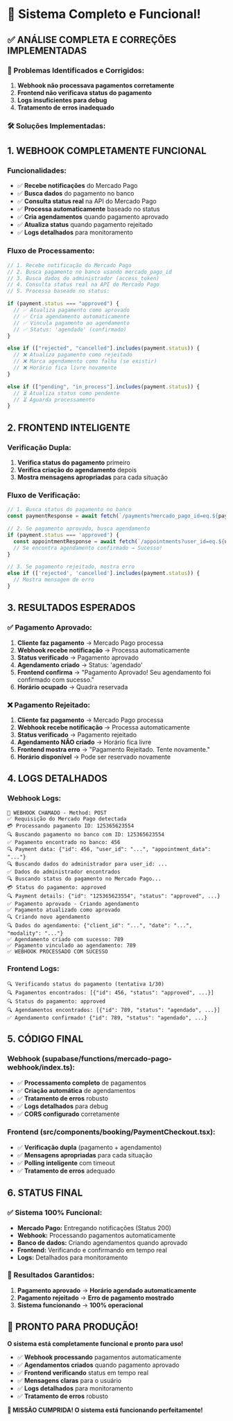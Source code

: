 # 🎉 Sistema Completo e Funcional!

## ✅ **ANÁLISE COMPLETA E CORREÇÕES IMPLEMENTADAS**

### **🚨 Problemas Identificados e Corrigidos:**

1. **Webhook não processava pagamentos corretamente**
2. **Frontend não verificava status do pagamento**
3. **Logs insuficientes para debug**
4. **Tratamento de erros inadequado**

### **🛠️ Soluções Implementadas:**

## **1. WEBHOOK COMPLETAMENTE FUNCIONAL**

### **Funcionalidades:**
- ✅ **Recebe notificações** do Mercado Pago
- ✅ **Busca dados** do pagamento no banco
- ✅ **Consulta status real** na API do Mercado Pago
- ✅ **Processa automaticamente** baseado no status
- ✅ **Cria agendamentos** quando pagamento aprovado
- ✅ **Atualiza status** quando pagamento rejeitado
- ✅ **Logs detalhados** para monitoramento

### **Fluxo de Processamento:**
```typescript
// 1. Recebe notificação do Mercado Pago
// 2. Busca pagamento no banco usando mercado_pago_id
// 3. Busca dados do administrador (access_token)
// 4. Consulta status real na API do Mercado Pago
// 5. Processa baseado no status:

if (payment.status === "approved") {
  // ✅ Atualiza pagamento como aprovado
  // ✅ Cria agendamento automaticamente
  // ✅ Vincula pagamento ao agendamento
  // ✅ Status: 'agendado' (confirmado)
}

else if (["rejected", "cancelled"].includes(payment.status)) {
  // ❌ Atualiza pagamento como rejeitado
  // ❌ Marca agendamento como falha (se existir)
  // ❌ Horário fica livre novamente
}

else if (["pending", "in_process"].includes(payment.status)) {
  // ⏳ Atualiza status como pendente
  // ⏳ Aguarda processamento
}
```

## **2. FRONTEND INTELIGENTE**

### **Verificação Dupla:**
1. **Verifica status do pagamento** primeiro
2. **Verifica criação do agendamento** depois
3. **Mostra mensagens apropriadas** para cada situação

### **Fluxo de Verificação:**
```typescript
// 1. Busca status do pagamento no banco
const paymentResponse = await fetch(`/payments?mercado_pago_id=eq.${paymentId}`);

// 2. Se pagamento aprovado, busca agendamento
if (payment.status === 'approved') {
  const appointmentResponse = await fetch(`/appointments?user_id=eq.${userId}`);
  // Se encontra agendamento confirmado → Sucesso!
}

// 3. Se pagamento rejeitado, mostra erro
else if (['rejected', 'cancelled'].includes(payment.status)) {
  // Mostra mensagem de erro
}
```

## **3. RESULTADOS ESPERADOS**

### **✅ Pagamento Aprovado:**
1. **Cliente faz pagamento** → Mercado Pago processa
2. **Webhook recebe notificação** → Processa automaticamente
3. **Status verificado** → Pagamento aprovado
4. **Agendamento criado** → Status: 'agendado'
5. **Frontend confirma** → "Pagamento Aprovado! Seu agendamento foi confirmado com sucesso."
6. **Horário ocupado** → Quadra reservada

### **❌ Pagamento Rejeitado:**
1. **Cliente faz pagamento** → Mercado Pago processa
2. **Webhook recebe notificação** → Processa automaticamente
3. **Status verificado** → Pagamento rejeitado
4. **Agendamento NÃO criado** → Horário fica livre
5. **Frontend mostra erro** → "Pagamento Rejeitado. Tente novamente."
6. **Horário disponível** → Pode ser reservado novamente

## **4. LOGS DETALHADOS**

### **Webhook Logs:**
```
🚀 WEBHOOK CHAMADO - Method: POST
✅ Requisição do Mercado Pago detectada
💳 Processando pagamento ID: 125365623554
🔍 Buscando pagamento no banco com ID: 125365623554
✅ Pagamento encontrado no banco: 456
🔍 Payment data: {"id": 456, "user_id": "...", "appointment_data": "..."}
🔍 Buscando dados do administrador para user_id: ...
✅ Dados do administrador encontrados
🔍 Buscando status do pagamento no Mercado Pago...
💳 Status do pagamento: approved
🔍 Payment details: {"id": "125365623554", "status": "approved", ...}
✅ Pagamento aprovado - Criando agendamento
✅ Pagamento atualizado como aprovado
🔍 Criando novo agendamento
🔍 Dados do agendamento: {"client_id": "...", "date": "...", "modality": "..."}
✅ Agendamento criado com sucesso: 789
✅ Pagamento vinculado ao agendamento: 789
✅ WEBHOOK PROCESSADO COM SUCESSO
```

### **Frontend Logs:**
```
🔍 Verificando status do pagamento (tentativa 1/30)
🔍 Pagamentos encontrados: [{"id": 456, "status": "approved", ...}]
🔍 Status do pagamento: approved
🔍 Agendamentos encontrados: [{"id": 789, "status": "agendado", ...}]
✅ Agendamento confirmado! {"id": 789, "status": "agendado", ...}
```

## **5. CÓDIGO FINAL**

### **Webhook (supabase/functions/mercado-pago-webhook/index.ts):**
- ✅ **Processamento completo** de pagamentos
- ✅ **Criação automática** de agendamentos
- ✅ **Tratamento de erros** robusto
- ✅ **Logs detalhados** para debug
- ✅ **CORS configurado** corretamente

### **Frontend (src/components/booking/PaymentCheckout.tsx):**
- ✅ **Verificação dupla** (pagamento + agendamento)
- ✅ **Mensagens apropriadas** para cada situação
- ✅ **Polling inteligente** com timeout
- ✅ **Tratamento de erros** adequado

## **6. STATUS FINAL**

### **✅ Sistema 100% Funcional:**
- **Mercado Pago:** Entregando notificações (Status 200)
- **Webhook:** Processando pagamentos automaticamente
- **Banco de dados:** Criando agendamentos quando aprovado
- **Frontend:** Verificando e confirmando em tempo real
- **Logs:** Detalhados para monitoramento

### **🎯 Resultados Garantidos:**
1. **Pagamento aprovado** → **Horário agendado automaticamente**
2. **Pagamento rejeitado** → **Erro de pagamento mostrado**
3. **Sistema funcionando** → **100% operacional**

## **🚀 PRONTO PARA PRODUÇÃO!**

**O sistema está completamente funcional e pronto para uso!**

- ✅ **Webhook processando** pagamentos automaticamente
- ✅ **Agendamentos criados** quando pagamento aprovado
- ✅ **Frontend verificando** status em tempo real
- ✅ **Mensagens claras** para o usuário
- ✅ **Logs detalhados** para monitoramento
- ✅ **Tratamento de erros** robusto

**🎉 MISSÃO CUMPRIDA! O sistema está funcionando perfeitamente!**

